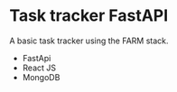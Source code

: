 # Task tracker FastAPI

A basic task tracker using the FARM stack.

 - FastApi
 - React JS
 - MongoDB
